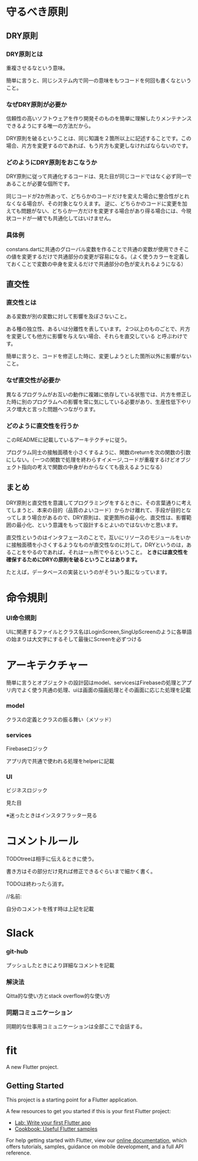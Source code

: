 # 守るべき原則
## DRY原則

### DRY原則とは

重複させるなという意味。

簡単に言うと、同じシステム内で同一の意味をもつコードを何回も書くなということ。


### なぜDRY原則が必要か
信頼性の高いソフトウェアを作り開発そのものを簡単に理解したりメンテナンスできるようにする唯一の方法だから。

DRY原則を破るということは、同じ知識を２箇所以上に記述することです。この場合、片方を変更するのであれば、もう片方も変更しなければならないのです。


### どのようにDRY原則をおこなうか
DRY原則に従って共通化するコードは、見た目が同じコードではなく必ず同一であることが必要な個所です。

同じコードが2か所あって、どちらかのコードだけを変えた場合に整合性がとれなくなる場合が、その対象となりえます。
逆に、どちらかのコードに変更を加えても問題がない、どちらか一方だけを変更する場合があり得る場合には、今現状コードが一緒でも共通化してはいけません。

### 具体例
constans.dartに共通のグローバル変数を作ることで共通の変数が使用できそこの値を変更するだけで共通部分の変更が容易になる。（よく使うカラーを定義しておくことで変数の中身を変えるだけで共通部分の色が変えれるようになる）



## 直交性
### 直交性とは
ある変数が別の変数に対して影響を及ぼさないこと。

ある種の独立性、あるいは分離性を表しています。 2つ以上のものごとで、片方を変更しても他方に影響を与えない場合、それらを直交している と呼ぶわけです。

簡単に言うと、コードを修正した時に、変更しようとした箇所以外に影響がないこと。

### なぜ直交性が必要か
異なるプログラムがお互いの動作に複雑に依存している状態では、片方を修正した時に別のプログラムへの影響を常に気にしている必要があり、生産性低下やリスク増大と言った問題へつながります。

### どのように直交性を行うか
このREADMEに記載しているアーキテクチャに従う。

プログラム同士の接触面積を小さくするように、関数のreturnを次の関数の引数にしない。（一つの関数で処理を終わらすイメージ,コードが重複するけどオブジェクト指向の考えで関数の中身がわからなくても扱えるようになる）

## まとめ
DRY原則と直交性を意識してプログラミングをするときに、その言葉通りに考えてしまうと、本来の目的（品質のよいコード）からかけ離れて、手段が目的となってしまう場合があるので、DRY原則は、変更箇所の最小化、直交性は、影響範囲の最小化、という意識をもって設計するとよいのではないかと思います。

直交性というのはインタフェースのことで，互いにリソースのモジュールをいかに接触面積を小さくするようなものが直交性なのに対して，DRYというのは，あることをやるのであれば，それは一ヵ所でやるということ。
**ときには直交性を確保するためにDRYの原則を破るということはあります。**

たとえば，データベースの実装というのがそういう風になっています。

# 命令規則

### UI命令規則
UIに関連するファイルとクラス名はLoginScreen,SingUpScreenのように各単語の始まりは大文字にするそして最後にScreenを必ずつける

# アーキテクチャー
簡単に言うとオブジェクトの設計図はmodel、servicesはFirebaseの処理とアプリ内でよく使う共通の処理、uiは画面の描画処理とその画面に応じた処理を記載

### model

クラスの定義とクラスの振る舞い（メソッド）

### services

Firebaseロジック

アプリ内で共通で使われる処理をhelperに記載

### UI

ビジネスロジック

見た目

※迷ったときはインスタフラッター見る

# コメントルール

TODOtreeは相手に伝えるときに使う。

書き方はその部分だけ見れば修正できるぐらいまで細かく書く。

TODOは終わったら消す。

//名前:

自分のコメントを残す時は上記を記載

# Slack

### git-hub

プッシュしたときにより詳細なコメントを記載

### 解決法

Qitta的な使い方とstack overflow的な使い方

### 同期コミュニケーション

同期的な仕事用コミュニケーションは全部ここで会話する。



# fit

A new Flutter project.

## Getting Started

This project is a starting point for a Flutter application.

A few resources to get you started if this is your first Flutter project:

- [Lab: Write your first Flutter app](https://flutter.dev/docs/get-started/codelab)
- [Cookbook: Useful Flutter samples](https://flutter.dev/docs/cookbook)

For help getting started with Flutter, view our
[online documentation](https://flutter.dev/docs), which offers tutorials,
samples, guidance on mobile development, and a full API reference.

